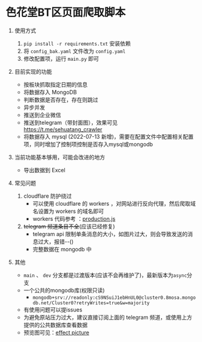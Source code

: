 # 色花堂BT区页面爬取脚本

1. 使用方式
   1. `pip install -r requirements.txt` 安装依赖
   2. 将 `config_bak.yaml` 文件改为 `config.yaml`
   3. 修改配置项，运行 `main.py` 即可


2. 目前实现的功能
   - 按板块抓取指定日期的信息
   - 将数据存入 MongoDB
   - 判断数据是否存在，存在则跳过
   - 异步并发
   - 推送到企业微信
   - 推送到telegram（带封面图），效果可见 https://t.me/sehuatang_crawler
   - 将数据存入 mysql (2022-07-13 新增)，需要在配置文件中配置相关配置项，同时增加了控制项控制是否存入mysql或mongodb

3. 当前功能基本够用，可能会改进的地方
   - 导出数据到 Excel


4. 常见问题
   1. cloudflare 防护绕过
      - 可以使用 cloudflare 的 workers ，对网站进行反向代理，然后爬取域名设置为 workers 的域名即可
      - workers 代码参考 ：[production.js](util/production.js)
   2. ~~telegram 频道条目不全~~(应该已经修复)
      - telegram api 限制单条消息的大小，如图片过大，则会导致发送的消息过大，报错--()
      - 完整数据在 mongodb 中


5. 其他
   - `main` 、 `dev` 分支都是过渡版本(应该不会再维护了)，最新版本为`async`分支
   - 一个公共的mongodb库(权限只读)
      - `mongodb+srv://readonly:cS9NSuiJ1ebHnUL0@cluster0.8mosa.mongodb.net/Cluster0?retryWrites=true&w=majority`
   - 有使用问题可以提issues
   - 为避免原站压力过大，建议直接订阅上面的 telegram 频道，或使用上方提供的公共数据库查看数据
   - 预览图可见：[effect picture](effect%20picture)
